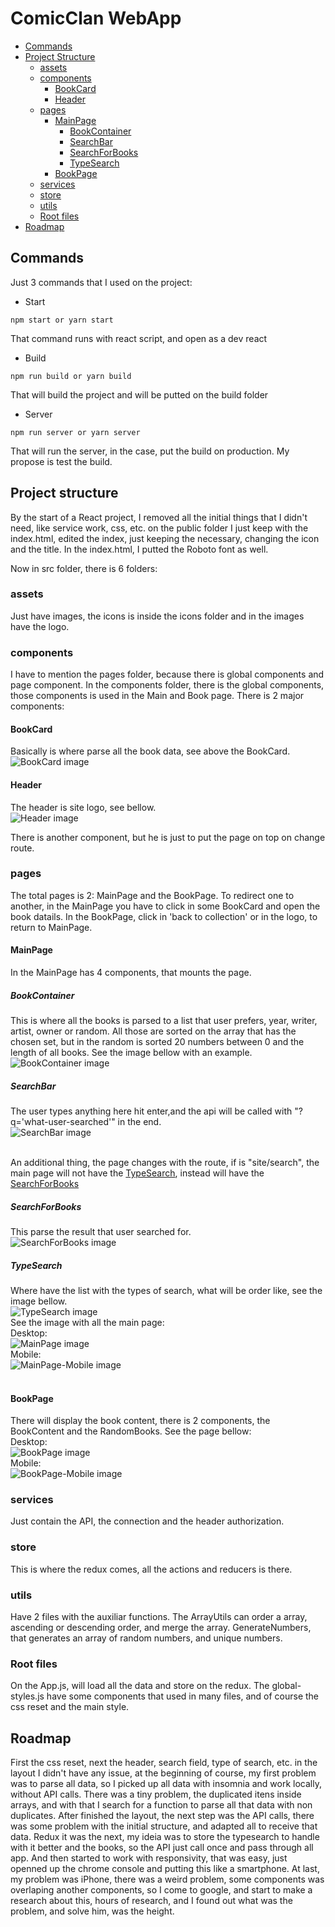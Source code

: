 # ComicClan WebApp
* [Commands](#commands)
* [Project Structure](#project-structure)
    * [assets](#assets)
    * [components](#components)
        * [BookCard](#bookcard)
        * [Header](#header)
    * [pages](#pages)
        * [MainPage](#mainpage)
            * [BookContainer](#bookcontainer)
            * [SearchBar](#searchbar)
            * [SearchForBooks](#searchforbooks)
            * [TypeSearch](#typesearch)
        * [BookPage](#bookpage)
    * [services](#services)
    * [store](#store)
    * [utils](#utils)
    * [Root files](#root-files)
* [Roadmap](#roadmap)
 ## Commands
Just 3 commands that I used on the project: 
* Start
```
npm start or yarn start
```
That command runs with react script, and open as a dev react

* Build
```
npm run build or yarn build
```
That will build the project and will be putted on the build folder

* Server
```
npm run server or yarn server
```
That will run the server, in the case, put the build on production. My propose is test the build.

## Project structure

By the start of a React project, I removed all the initial things that I didn't need, like service work, css, etc. on the public folder I just keep with the index.html, edited the index, just keeping the necessary, changing the icon and the title. In the index.html, I putted the Roboto font as well.

Now in src folder, there is 6 folders:

### assets 
Just have images, the icons is inside the icons folder and in the images have the logo.

### components
I have to mention the pages folder, because there is global components and page component. In the components folder, there is the global components, those components is used in the Main and Book page. There is 2 major components:

#### BookCard
Basically is where parse all the book data, see above the BookCard.
<br />
![BookCard image](images/BookCard.png)

#### Header
The header is site logo, see bellow.
<br />
![Header image](images/Header.png)
<br />

There is another component, but he is just to put the page on top on change route.

### pages
The total pages is 2: MainPage and the BookPage. To redirect one to another, in the MainPage you have to click in some BookCard and open the book datails. In the BookPage, click in 'back to collection' or in the logo, to return to MainPage.

#### MainPage
In the MainPage has 4 components, that mounts the page.

##### BookContainer
This is where all the books is parsed to a list that user prefers, year, writer, artist, owner or random. All those are sorted on the array that has the chosen set, but in the random is sorted 20 numbers between 0 and the length of all books. See the image bellow with an example.
<br />
![BookContainer image](images/BookContainer.png)
<br />

##### SearchBar
The user types anything here hit enter,and the api will be called with "?q='what-user-searched'" in the end.
<br />
![SearchBar image](images/SearchBar.png)
<br /><br />

An additional thing, the page changes with the route, if is "site/search", the main page will not have the [TypeSearch](#TypeSearch), instead will have the [SearchForBooks](#SearchForBooks)
<br />

##### SearchForBooks 
This parse the result that user searched for.
<br />
![SearchForBooks image](images/SearchForBooks.png)
<br />

##### TypeSearch   
Where have the list with the types of search, what will be order like, see the image bellow.
<br />
![TypeSearch image](images/TypeSearch.png)
<br />
See the image with all the main page:
<br />
Desktop:<br/>
![MainPage image](images/MainPage.png)
<br />
Mobile: <br />
![MainPage-Mobile image](images/MainPage-mobile.png)
<br />
<br />

#### BookPage
There will display the book content, there is 2 components, the BookContent and the RandomBooks. See the page bellow:
<br />
Desktop: <br />
![BookPage image](images/BookPage.png)
<br />
Mobile: <br />
![BookPage-Mobile image](images/BookPage-mobile.png)
<br />

### services
Just contain the API, the connection and the header authorization.

### store
This is where the redux comes, all the actions and reducers is there.

### utils
Have 2 files with the auxiliar functions. The ArrayUtils can order a array, ascending or descending order, and merge the array. GenerateNumbers, that generates an array of random numbers, and unique numbers.

### Root files
On the App.js, will load all the data and store on the redux.
The global-styles.js have some components that used in many files, and of course the css reset and the main style.

## Roadmap
First the css reset, next the header, search field, type of search, etc. in the layout I didn't have any issue, at the beginning of course, my first problem was to parse all data, so I picked up all data with insomnia and work locally, without API calls. There was a tiny problem, the duplicated itens inside arrays, and with that I search for a function to parse all that data with non duplicates.
After finished the layout, the next step was the API calls, there was some problem with the initial structure, and adapted all to receive that data.
Redux it was the next, my ideia was to store the typesearch to handle with it better and the books, so the API just call once and pass through all app.
And then started to work with responsivity, that was easy, just openned up the chrome console and putting this like a smartphone. 
At last, my problem was iPhone, there was a weird problem, some components was overlaping another components, so I come to google, and start to make a research about this, hours of research, and I found out what was the problem, and solve him, was the height.